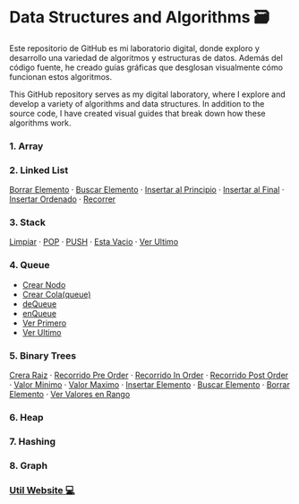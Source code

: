 # **Data Structures and Algorithms** 🗃

Este repositorio de GitHub es mi laboratorio digital, donde exploro y desarrollo una variedad de algoritmos y estructuras de datos. Además del código fuente, he creado guías gráficas que desglosan visualmente cómo funcionan estos algoritmos. 

This GitHub repository serves as my digital laboratory, where I explore and develop a variety of algorithms and data structures. In addition to the source code, I have created visual guides that break down how these algorithms work.

### 1. Array

### 2. Linked List
[Borrar Elemento](https://github.com/VeraLaureano/DSA/tree/main/linked-list/borrarElemento 'View Algorithm') · [Buscar Elemento](https://github.com/VeraLaureano/DSA/tree/main/linked-list/buscar 'View Algorithm') · [Insertar al Principio](https://github.com/VeraLaureano/DSA/tree/main/linked-list/insertAtTheBeginning 'View Algorithm') · [Insertar al Final](https://github.com/VeraLaureano/DSA/tree/main/linked-list/insertAtTheEnd 'View Algorithm') · [Insertar Ordenado](https://github.com/VeraLaureano/DSA/tree/main/linked-list/insertarOrdenado 'View Algorithm') · [Recorrer](https://github.com/VeraLaureano/DSA/tree/main/linked-list/recorrerLista 'View Algorithm')

### 3. Stack
[Limpiar](https://github.com/VeraLaureano/DSA/tree/main/stack/vaciarPila 'View Algorithm') · [POP](https://github.com/VeraLaureano/DSA/tree/main/stack/pop 'View Algorithm') · [PUSH](https://github.com/VeraLaureano/DSA/tree/main/stack/push 'View Algorithm') · [Esta Vacio](https://github.com/VeraLaureano/DSA/tree/main/stack/estaVacia 'View Algorithm') · [Ver Ultimo](https://github.com/VeraLaureano/DSA/tree/main/stack/leerSuperior 'View Algorithm')

### 4. Queue 
- [Crear Nodo](https://github.com/VeraLaureano/DSA/tree/main/queue/crearNodo 'Ver Algoritmo')
- [Crear Cola(queue)](https://github.com/VeraLaureano/DSA/tree/main/queue/crearCola 'Ver Algoritmo')
- [deQueue](https://github.com/VeraLaureano/DSA/tree/main/queue/dequeue 'Ver Algoritmo')
- [enQueue](https://github.com/VeraLaureano/DSA/tree/main/queue/enqueue 'Ver Algoritmo')
- [Ver Primero](https://github.com/VeraLaureano/DSA/tree/main/queue/front 'Ver Algoritmo')
- [Ver Ultimo](https://github.com/VeraLaureano/DSA/tree/main/queue/rear 'Ver Algoritmo')

### 5. Binary Trees
[Crera Raiz](https://github.com/VeraLaureano/DSA/tree/main/trees/crearNodo 'View Algorithm') · [Recorrido Pre Order](https://github.com/VeraLaureano/DSA/tree/main/trees/preOrder 'View Algorith') · [Recorrido In Order](https://github.com/VeraLaureano/DSA/tree/main/trees/inOrder 'View Algorithm') · [Recorrido Post Order](https://github.com/VeraLaureano/DSA/tree/main/trees/postOrder 'View Algorithm') · [Valor Minimo](https://github.com/VeraLaureano/DSA/tree/main/trees/valorMinimo 'View Algorithm') · [Valor Maximo](https://github.com/VeraLaureano/DSA/tree/main/trees/valorMaximo 'View Algorithm') · [Insertar Elemento](https://github.com/VeraLaureano/DSA/tree/main/trees/insertar 'View Algorithm') · [Buscar Elemento](https://github.com/VeraLaureano/DSA/tree/main/trees/buscar 'View Algorithm') · [Borrar Elemento](https://github.com/VeraLaureano/DSA/tree/main/trees/borrarElemento 'View Algorithm') · [Ver Valores en Rango](https://github.com/VeraLaureano/DSA/tree/main/trees/verValoresEnRango 'View Algorithm')

### 6. Heap

### 7. Hashing

### 8. Graph

### [**Util Website 💻**](https://aiqlou.vercel.app/)